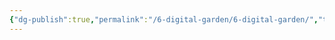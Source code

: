 ```yaml
---
{"dg-publish":true,"permalink":"/6-digital-garden/6-digital-garden/","tags":["gardenEntry"]}
---
```


